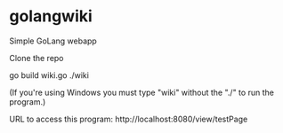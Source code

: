 # golangwiki
Simple GoLang webapp

Clone the repo 

go build wiki.go
./wiki

(If you're using Windows you must type "wiki" without the "./" to run the program.)

URL to access this program:
http://localhost:8080/view/testPage


